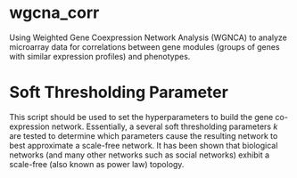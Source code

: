 # wgcna_corr
Using Weighted Gene Coexpression Network Analysis (WGNCA) to analyze microarray data for correlations between gene modules (groups of genes with similar expression profiles) and phenotypes.

# Soft Thresholding Parameter
This script should be used to set the hyperparameters to build the gene co-expression network. Essentially, a several soft thresholding parameters $k$ are tested to determine which parameters cause the resulting network to best approximate a scale-free network. It has been shown that biological networks (and many other networks such as social networks) exhibit a scale-free (also known as power law) topology.

